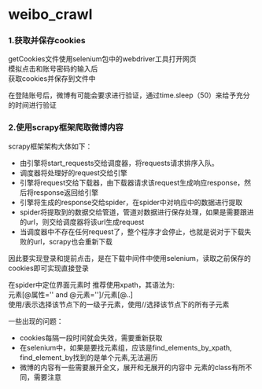 # weibo_crawl
### 1.获取并保存cookies
getCookies文件使用selenium包中的webdriver工具打开网页<br>
模拟点击和账号密码的输入后<br>
获取cookies并保存到文件中<br>

在登陆账号后，微博有可能会要求进行验证，通过time.sleep（50）来给予充分的时间进行验证<br>

### 2.使用scrapy框架爬取微博内容
scrapy框架架构大体如下：<br>
* 由引擎将start_requests交给调度器，将requests请求排序入队。
* 调度器将处理好的request交给引擎
* 引擎将request交给下载器，由下载器请求该request生成响应response，然后将response返回给引擎
* 引擎将生成的response交给spider，在spider中对响应中的数据进行提取
* spider将提取到的数据交给管道，管道对数据进行保存处理，如果是需要跟进的url，则交给调度器将该url生成request
* 当调度器中不存在任何request了，整个程序才会停止，也就是说对于下载失败的url，scrapy也会重新下载


因此要实现登录和提前点击，是在下载中间件中使用selenium，读取之前保存的cookies即可实现直接登录<br>

在spider中定位界面元素时 推荐使用xpath，其语法为:<br>
元素[@属性='' and @元素='']/元素[@..]<br>
使用/表示选择该节点下的一级子元素，使用//选择该节点下的所有子元素<br>

一些出现的问题：
* cookies每隔一段时间就会失效，需要重新获取
* 在selenium中，如果是要找元素组，应该是find_elements_by_xpath, find_element_by找到的是单个元素,无法遍历
* 微博的内容有一些需要展开全文，展开和无展开的内容中 元素的class有所不同，需要注意








